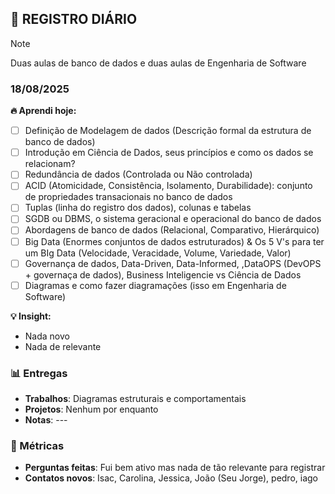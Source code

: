 ## 🧠 REGISTRO DIÁRIO
> [!NOTE]
> Duas aulas de banco de dados e duas aulas de Engenharia de Software

### 18/08/2025

**🔥 Aprendi hoje:** 
- [ ] Definição de Modelagem de dados (Descrição formal da estrutura de banco de dados)
- [ ] Introdução em Ciência de Dados, seus princípios e como os dados se relacionam?
- [ ] Redundância de dados (Controlada ou Não controlada)
- [ ] ACID (Atomicidade, Consistência, Isolamento, Durabilidade): conjunto de propriedades transacionais no banco de dados
- [ ] Tuplas (linha do registro dos dados), colunas e tabelas
- [ ] SGDB ou DBMS, o sistema geracional e operacional do banco de dados
- [ ] Abordagens de banco de dados (Relacional, Comparativo, Hierárquico)
- [ ] Big Data (Enormes conjuntos de dados estruturados) & Os 5 V's para ter um BIg Data (Velocidade, Veracidade, Volume, Variedade, Valor)
- [ ] Governança de dados, Data-Driven, Data-Informed, ,DataOPS (DevOPS + governaça de dados), Business Inteligencie vs  Ciência de Dados
- [ ] Diagramas e como fazer diagramações (isso em Engenharia de Software)

**💡 Insight:**
- Nada novo
- Nada de relevante

### 📊 Entregas
- **Trabalhos**: Diagramas estruturais e comportamentais
- **Projetos**: Nenhum por enquanto
- **Notas**: ---

### 🎯 Métricas
- **Perguntas feitas**: Fui bem ativo mas nada de tão relevante para registrar
- **Contatos novos**: Isac, Carolina, Jessica, João (Seu Jorge), pedro, iago
